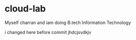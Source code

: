 # cloud-lab

Myself charran and iam doing B.tech Information Technology

i changed here before commit
jhdcjsvdkjv
